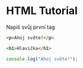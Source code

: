 # HTML Tutorial

Napiš svůj první tag

```html
<p>Ahoj světe!</p>

<h1>Hlavička</h1>
```

```javascript
console.log("Ahoj světe!");
```
